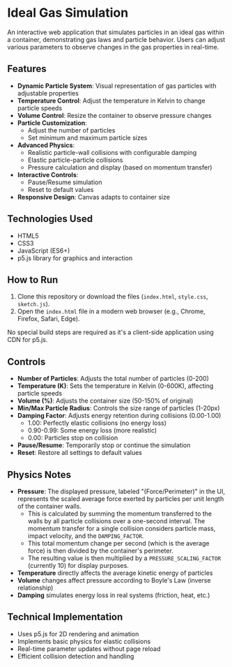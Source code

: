 # Ideal Gas Simulation

An interactive web application that simulates particles in an ideal gas within a container, demonstrating gas laws and particle behavior. Users can adjust various parameters to observe changes in the gas properties in real-time.

## Features

- **Dynamic Particle System**: Visual representation of gas particles with adjustable properties
- **Temperature Control**: Adjust the temperature in Kelvin to change particle speeds
- **Volume Control**: Resize the container to observe pressure changes
- **Particle Customization**:
  - Adjust the number of particles
  - Set minimum and maximum particle sizes
- **Advanced Physics**:
  - Realistic particle-wall collisions with configurable damping
  - Elastic particle-particle collisions
  - Pressure calculation and display (based on momentum transfer)
- **Interactive Controls**:
  - Pause/Resume simulation
  - Reset to default values
- **Responsive Design**: Canvas adapts to container size

## Technologies Used

-   HTML5
-   CSS3
-   JavaScript (ES6+)
-   p5.js library for graphics and interaction

## How to Run

1.  Clone this repository or download the files (`index.html`, `style.css`, `sketch.js`).
2.  Open the `index.html` file in a modern web browser (e.g., Chrome, Firefox, Safari, Edge).

No special build steps are required as it's a client-side application using CDN for p5.js.

## Controls

- **Number of Particles**: Adjusts the total number of particles (0-200)
- **Temperature (K)**: Sets the temperature in Kelvin (0-600K), affecting particle speeds
- **Volume (%)**: Adjusts the container size (50-150% of original)
- **Min/Max Particle Radius**: Controls the size range of particles (1-20px)
- **Damping Factor**: Adjusts energy retention during collisions (0.00-1.00)
  - 1.00: Perfectly elastic collisions (no energy loss)
  - 0.90-0.99: Some energy loss (more realistic)
  - 0.00: Particles stop on collision
- **Pause/Resume**: Temporarily stop or continue the simulation
- **Reset**: Restore all settings to default values

## Physics Notes

- **Pressure**: The displayed pressure, labeled "(Force/Perimeter)" in the UI, represents the scaled average force exerted by particles per unit length of the container walls.
  - This is calculated by summing the momentum transferred to the walls by all particle collisions over a one-second interval. The momentum transfer for a single collision considers particle mass, impact velocity, and the `DAMPING_FACTOR`.
  - This total momentum change per second (which is the average force) is then divided by the container's perimeter.
  - The resulting value is then multiplied by a `PRESSURE_SCALING_FACTOR` (currently 10) for display purposes.
- **Temperature** directly affects the average kinetic energy of particles
- **Volume** changes affect pressure according to Boyle's Law (inverse relationship)
- **Damping** simulates energy loss in real systems (friction, heat, etc.)

## Technical Implementation

- Uses p5.js for 2D rendering and animation
- Implements basic physics for elastic collisions
- Real-time parameter updates without page reload
- Efficient collision detection and handling
